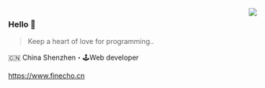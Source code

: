 <img align="right" src="https://github-readme-stats.vercel.app/api?username=overtrue&show_icons=true&icon_color=805AD5&text_color=718096&bg_color=ffffff&hide_title=true" />

### Hello 👋

> Keep a heart of love for programming..

🇨🇳 China Shenzhen・🕹Web developer

https://www.finecho.cn
